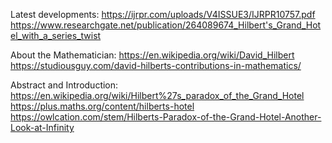 Latest developments:
https://ijrpr.com/uploads/V4ISSUE3/IJRPR10757.pdf
https://www.researchgate.net/publication/264089674_Hilbert's_Grand_Hotel_with_a_series_twist

About the Mathematician:
https://en.wikipedia.org/wiki/David_Hilbert        
https://studiousguy.com/david-hilberts-contributions-in-mathematics/

Abstract and Introduction:
https://en.wikipedia.org/wiki/Hilbert%27s_paradox_of_the_Grand_Hotel
https://plus.maths.org/content/hilberts-hotel
https://owlcation.com/stem/Hilberts-Paradox-of-the-Grand-Hotel-Another-Look-at-Infinity



